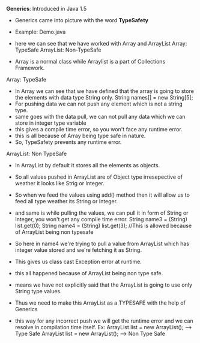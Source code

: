 __Generics__: Introduced in Java 1.5 
- Generics came into picture with the word __TypeSafety__
- Example: Demo.java

- here we can see that we have worked with Array and ArrayList
    Array: TypeSafe
    ArrayList: Non-TypeSafe
- Array is a normal class while Arraylist is a part of Collections Framework.

Array: TypeSafe
- In Array we can see that we have defined that the array is going to store the elements with data type String only.
    String names[] = new String[5];
- For pushing data we can not push any element which is not a string type.
- same goes with the data pull, we can not pull any data which we can store in integer type variable
- this gives a compile time error, so you won't face any runtime error.
- this is all because of Array being type safe in nature. 
- So, TypeSafety prevents any runtime error. 


ArrayList: Non TypeSafe
- In ArrayList by default it stores all the elements as objects. 
- So all values pushed in ArrayList are of Object type irresepective of weather it looks like Strig or Integer.
- So when we feed the values using add() method then it will allow us to feed all type weather its String or Integer.
- and same is while pulling the values, we can pull it in form of String or Integer, you won't get any compile time error.
        String name3 = (String) list.get(0);
        String name4 = (String) list.get(3);  //This is allowed because of ArrayList being non typesafe
- So here in name4 we're trying to pull a value from ArrayList which has integer value stored and we're fetching it as String.
- This gives us class cast Exception error at runtime.

- this all happened because of ArrayList being non type safe.
- means we have not explicitly said that the ArrayList is going to use only String type values.
- Thus we need to make this ArrayList as a TYPESAFE with the help of Generics
- this way for any incorrect push we will get the runtime error and we can resolve in compilation time itself.
    Ex: ArrayList<String> list = new ArrayList(); --> Type Safe
        ArrayList list = new ArrayList();         --> Non Type Safe